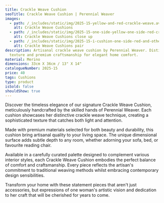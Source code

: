 ```yaml
---
title: Crackle Weave Cushion
seoTitle: Crackle Weave Cushion | Perennial Weaver
images:
  - path: /_includes/static/img/2025-15-yellow-and-red-crackle-weave.avif
    alt: Crackle Weave Cushions
  - path: /_includes/static/img/2025-15-one-side-yellow-one-side-red-crackle-weave-detail.avif
    alt: Crackle Weave Cushions close up
  - path: /_includes/static/img/2025-15-i-cushion-one-side-red-and-othe-side-yellow-crackle-weave-the-other-all-red.avif
    alt: Crackle Weave Cushions pair
description: Artisanal crackle weave cushion by Perennial Weaver. Distinctive
  texture and premium craftsmanship for elegant home comfort.
material: Merino
dimensions: 33cm X 36cm / 13" X 14"
catalogueNumber: 2025-15
price: 40
tags: Cushions
type: product
isSold: false
shouldShow: true
---
```

Discover the timeless elegance of our signature Crackle Weave Cushion, meticulously handcrafted by the skilled hands of Perennial Weaver. Each cushion showcases her distinctive crackle weave technique, creating a sophisticated texture that catches both light and attention.

Made with premium materials selected for both beauty and durability, this cushion bring artisanal quality to your living space. The unique dimensional surface adds subtle depth to any room, whether adorning your sofa, bed, or favourite reading chair.

Available in a carefully curated palette designed to complement various interior styles, each Crackle Weave Cushion embodies the perfect balance of comfort and craftsmanship. Every piece reflects the artisan's commitment to traditional weaving methods whilst embracing contemporary design sensibilities.

Transform your home with these statement pieces that aren't just accessories, but expressions of one woman's artistic vision and dedication to her craft that will be cherished for years to come.
